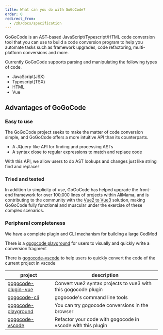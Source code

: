 ```yaml
---
title: What can you do with GoGoCode?
order: 0
redirect_from:
  - /zh/docs/specification
---
```


GoGoCode is an AST-based JavaScript/Typescript/HTML code conversion tool that you can use to build a code conversion program to help you automate tasks such as framework upgrades, code refactoring, multi-platform conversions and more.

Currently GoGoCode supports parsing and manipulating the following types of code.
- JavaScript(JSX) 
- Typescript(TSX) 
- HTML 
- Vue 

## Advantages of GoGoCode

### Easy to use 

The GoGoCode project seeks to make the matter of code conversion simple, and GoGoCode offers a more intuitive API than its counterparts.

- A JQuery-like API for finding and processing ASTs
- A syntax close to regular expressions to match and replace code

With this API, we allow users to do AST lookups and changes just like string find and replace!

### Tried and tested 

In addition to simplicity of use, GoGoCode has helped upgrade the front-end framework for over 100,000 lines of projects within AliMama, and is contributing to the community with the [Vue2 to Vue3](/docs/vue/vue2-to-vue3) solution, making GoGoCode fully functional and muscular under the exercise of these complex scenarios.

### Peripheral completeness 

We have a complete plugin and CLI mechanism for building a large CodMod

There is a [gogocode playground](https://play.gogocode.io ) for users to visually and quickly write a conversion fragment

There is [gogocode-vscode](https://marketplace.visualstudio.com/items?itemName=mmfe.vscode-gogocode ) to help users to quickly convert the code of the current project in vscode

| project | description |
| --------------------- | ---------------------------------------------------------- |
| [gogocode-plugin-vue] | Convert vue2 syntax projects to vue3 with this gogocode plugin |
| [gogocode-cli] | gogocode's command line tools |
| [gogocode-playground] | You can try gogocode conversions in the browser |
| [gogocode-vscode] | Refactor your code with gogocode in vscode with this plugin |

[gogocode-plugin-vue]: https://github.com/thx/gogocode/tree/main/packages/gogocode-plugin-vue
[gogocode-cli]: https://github.com/thx/gogocode/tree/main/packages/gogocode-cli
[gogocode-playground]: https://play.gogocode.io
[gogocode-vscode]: https://marketplace.visualstudio.com/items?itemName=mmfe.vscode-gogocode


